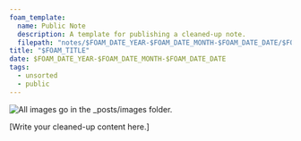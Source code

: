 ```yaml
---
foam_template:
  name: Public Note
  description: A template for publishing a cleaned-up note.
  filepath: "notes/$FOAM_DATE_YEAR-$FOAM_DATE_MONTH-$FOAM_DATE_DATE/$FOAM_SLUG.md"
title: "$FOAM_TITLE"
date: $FOAM_DATE_YEAR-$FOAM_DATE_MONTH-$FOAM_DATE_DATE
tags:
  - unsorted
  - public
---
```


![All images go in the _posts/images folder.](images/foam-icon.png)

[Write your cleaned-up content here.]
